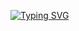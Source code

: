 [![Typing SVG](https://readme-typing-svg.herokuapp.com?color=%e292ee&lines=Hello!+I'm+Malix)](https://git.io/typing-svg)

